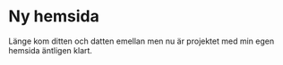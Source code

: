 # Ny hemsida

Länge kom ditten och datten emellan men nu är projektet med min egen hemsida äntligen klart. 